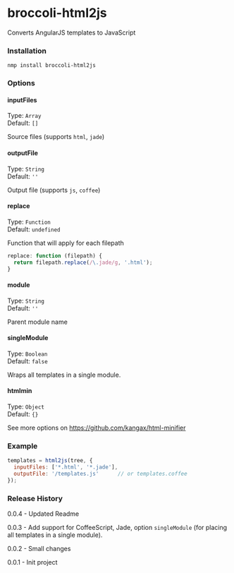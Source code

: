 # broccoli-html2js 

Converts AngularJS templates to JavaScript

### Installation
```shell
nmp install broccoli-html2js 
```

### Options
#### inputFiles
Type: `Array`  
Default: `[]`

Source files (supports `html`, `jade`)

#### outputFile
Type: `String`  
Default: `''`

Output file (supports `js`, `coffee`)

#### replace
Type: `Function`  
Default: `undefined`

Function that will apply for each filepath

```js
replace: function (filepath) {
  return filepath.replace(/\.jade/g, '.html');
}
```

#### module
Type: `String`  
Default: `''`

Parent module name

#### singleModule
Type: `Boolean`  
Default: `false`

Wraps all templates in a single module.

#### htmlmin
Type: `Object`  
Default: `{}`

See more options on https://github.com/kangax/html-minifier

### Example
```js
templates = html2js(tree, {
  inputFiles: ['*.html', '*.jade'],
  outputFile: '/templates.js'      // or templates.coffee
});
```
### Release History
0.0.4 - Updated Readme

0.0.3 - Add support for CoffeeScript, Jade, option `singleModule` (for placing all templates in a single module).

0.0.2 - Small changes

0.0.1 - Init project
